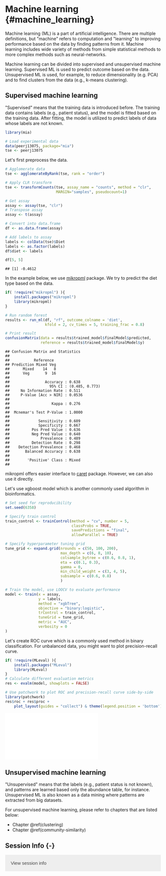 # Machine learning {#machine_learning}

<script>
document.addEventListener("click", function (event) {
    if (event.target.classList.contains("rebook-collapse")) {
        event.target.classList.toggle("active");
        var content = event.target.nextElementSibling;
        if (content.style.display === "block") {
            content.style.display = "none";
        } else {
            content.style.display = "block";
        }
    }
})
</script>

<style>
.rebook-collapse {
  background-color: #eee;
  color: #444;
  cursor: pointer;
  padding: 18px;
  width: 100%;
  border: none;
  text-align: left;
  outline: none;
  font-size: 15px;
}

.rebook-content {
  padding: 0 18px;
  display: none;
  overflow: hidden;
  background-color: #f1f1f1;
}
</style>

Machine learning (ML) is a part of artificial intelligence. There are multiple
definitions, but "machine" refers to computation and "learning" to improving 
performance based on the data by finding patterns from it. Machine learning
includes wide variety of methods from simple statistical methods to more 
complex methods such as neural-networks. 

Machine learning can be divided into supervised and unsupervised machine learning.
Supervised ML is used to predict outcome based on the data. Unsupervised ML is used, 
for example, to reduce dimensionality (e.g. PCA) and to find clusters from the 
data (e.g., k-means clustering). 


## Supervised machine learning

"Supervised" means that the training data is introduced before. The training data
contains labels (e.g., patient status), and the model is fitted based on the 
training data. After fitting, the model is utilized to predict labels of data whose 
labels are not known. 


```r
library(mia)

# Load experimental data
data(peerj13075, package="mia")
tse <- peerj13075
```

Let's first preprocess the data.


```r
# Agglomerate data
tse <- agglomerateByRank(tse, rank = "order")

# Apply CLR transform
tse <- transformCounts(tse, assay_name = "counts", method = "clr",
                       MARGIN="samples", pseudocount=1)

# Get assay
assay <- assay(tse, "clr")
# Transpose assay
assay <- t(assay)

# Convert into data.frame
df <- as.data.frame(assay)

# Add labels to assay
labels <- colData(tse)$Diet
labels <- as.factor(labels)
df$diet <- labels 

df[5, 5]
```

```
## [1] -0.4612
```

In the example below, we use [mikropml](https://journals.asm.org/doi/10.1128/mBio.00434-20)
package. We try to predict the diet type based on the data.


```r
if( !require("mikropml") ){
    install.packages("mikropml")
    library(mikropml)
}

# Run random forest 
results <- run_ml(df, "rf", outcome_colname = 'diet', 
                  kfold = 2, cv_times = 5, training_frac = 0.8)

# Print result
confusionMatrix(data = results$trained_model$finalModel$predicted, 
                reference = results$trained_model$finalModel$y)
```

```
## Confusion Matrix and Statistics
## 
##           Reference
## Prediction Mixed Veg
##      Mixed    14   8
##      Veg       9  16
##                                         
##                Accuracy : 0.638         
##                  95% CI : (0.485, 0.773)
##     No Information Rate : 0.511         
##     P-Value [Acc > NIR] : 0.0536        
##                                         
##                   Kappa : 0.276         
##                                         
##  Mcnemar's Test P-Value : 1.0000        
##                                         
##             Sensitivity : 0.609         
##             Specificity : 0.667         
##          Pos Pred Value : 0.636         
##          Neg Pred Value : 0.640         
##              Prevalence : 0.489         
##          Detection Rate : 0.298         
##    Detection Prevalence : 0.468         
##       Balanced Accuracy : 0.638         
##                                         
##        'Positive' Class : Mixed         
## 
```

mikropml offers easier interface to [caret](https://cran.r-project.org/web/packages/caret/index.html) 
package. However, we can also use it directly.

Let's use xgboost model which is another commonly used algorithm in bioinformatics.


```r
# Set seed for reproducibility
set.seed(6358)

# Specify train control
train_control <- trainControl(method = "cv", number = 5,
                              classProbs = TRUE, 
                              savePredictions = "final",
                              allowParallel = TRUE)

# Specify hyperparameter tuning grid
tune_grid <- expand.grid(nrounds = c(50, 100, 200),
                         max_depth = c(6, 8, 10),
                         colsample_bytree = c(0.6, 0.8, 1),
                         eta = c(0.1, 0.3),
                         gamma = 0,
                         min_child_weight = c(3, 4, 5),
                         subsample = c(0.6, 0.8)
                         )

# Train the model, use LOOCV to evaluate performance
model <- train(x = assay, 
               y = labels, 
               method = "xgbTree",
               objective = "binary:logistic",
               trControl = train_control,
               tuneGrid = tune_grid,
               metric = "AUC",
               verbosity = 0
)
```

Let's create ROC curve which is a commonly used method in binary classification.
For unbalanced data, you might want to plot precision-recall curve. 


```r
if( !require(MLeval) ){
    install.packages("MLeval")
    library(MLeval)
}
# Calculate different evaluation metrics
res <- evalm(model, showplots = FALSE)

# Use patchwork to plot ROC and precision-recall curve side-by-side
library(patchwork)
res$roc + res$proc + 
    plot_layout(guides = "collect") & theme(legend.position = 'bottom')
```

![](40_machine_learning_files/figure-latex/super5-1.pdf)<!-- --> 

## Unsupervised machine learning

"Unsupervised" means that the labels (e.g., patient status is not known), 
and patterns are learned based only the abundance table, for instance. 
Unsupervised ML is also known as a data mining where patterns are extracted 
from big datasets. 

For unsupervised machine learning, please refer to chapters that are listed below:

- Chapter \@ref(clustering)
- Chapter \@ref(community-similarity) 

## Session Info {-}

<button class="rebook-collapse">View session info</button>
<div class="rebook-content">
```
R version 4.2.1 (2022-06-23)
Platform: x86_64-pc-linux-gnu (64-bit)
Running under: Ubuntu 20.04.4 LTS

Matrix products: default
BLAS:   /usr/lib/x86_64-linux-gnu/openblas-pthread/libblas.so.3
LAPACK: /usr/lib/x86_64-linux-gnu/openblas-pthread/liblapack.so.3

locale:
 [1] LC_CTYPE=en_US.UTF-8       LC_NUMERIC=C              
 [3] LC_TIME=en_US.UTF-8        LC_COLLATE=en_US.UTF-8    
 [5] LC_MONETARY=en_US.UTF-8    LC_MESSAGES=en_US.UTF-8   
 [7] LC_PAPER=en_US.UTF-8       LC_NAME=C                 
 [9] LC_ADDRESS=C               LC_TELEPHONE=C            
[11] LC_MEASUREMENT=en_US.UTF-8 LC_IDENTIFICATION=C       

attached base packages:
[1] stats4    stats     graphics  grDevices utils     datasets  methods  
[8] base     

other attached packages:
 [1] patchwork_1.1.2                MLeval_0.3                    
 [3] caret_6.0-94                   lattice_0.21-8                
 [5] ggplot2_3.4.2                  mikropml_1.5.0                
 [7] mia_1.7.11                     MultiAssayExperiment_1.24.0   
 [9] TreeSummarizedExperiment_2.1.4 Biostrings_2.66.0             
[11] XVector_0.38.0                 SingleCellExperiment_1.20.1   
[13] SummarizedExperiment_1.28.0    Biobase_2.58.0                
[15] GenomicRanges_1.50.2           GenomeInfoDb_1.34.9           
[17] IRanges_2.32.0                 S4Vectors_0.36.2              
[19] BiocGenerics_0.44.0            MatrixGenerics_1.10.0         
[21] matrixStats_0.63.0-9003        BiocStyle_2.24.0              
[23] rebook_1.6.0                  

loaded via a namespace (and not attached):
  [1] plyr_1.8.8                  lazyeval_0.2.2             
  [3] splines_4.2.1               BiocParallel_1.32.6        
  [5] listenv_0.9.0               scater_1.26.1              
  [7] digest_0.6.31               foreach_1.5.2              
  [9] yulab.utils_0.0.6           htmltools_0.5.5            
 [11] viridis_0.6.2               fansi_1.0.4                
 [13] magrittr_2.0.3              memoise_2.0.1              
 [15] MLmetrics_1.1.1             ScaledMatrix_1.6.0         
 [17] cluster_2.1.4               ROCR_1.0-11                
 [19] DECIPHER_2.26.0             recipes_1.0.5              
 [21] globals_0.16.2              gower_1.0.1                
 [23] hardhat_1.2.0               timechange_0.2.0           
 [25] colorspace_2.1-0            blob_1.2.4                 
 [27] ggrepel_0.9.3               xfun_0.38                  
 [29] dplyr_1.1.1                 crayon_1.5.2               
 [31] RCurl_1.98-1.12             jsonlite_1.8.4             
 [33] graph_1.74.0                survival_3.5-5             
 [35] iterators_1.0.14            ape_5.7-1                  
 [37] glue_1.6.2                  gtable_0.3.3               
 [39] ipred_0.9-14                zlibbioc_1.44.0            
 [41] DelayedArray_0.24.0         kernlab_0.9-32             
 [43] BiocSingular_1.14.0         shape_1.4.6                
 [45] future.apply_1.10.0         scales_1.2.1               
 [47] DBI_1.1.3                   Rcpp_1.0.10                
 [49] viridisLite_0.4.1           decontam_1.18.0            
 [51] tidytree_0.4.2              proxy_0.4-27               
 [53] bit_4.0.5                   rsvd_1.0.5                 
 [55] lava_1.7.2.1                prodlim_2019.11.13         
 [57] glmnet_4.1-7                dir.expiry_1.4.0           
 [59] farver_2.1.1                pkgconfig_2.0.3            
 [61] XML_3.99-0.14               scuttle_1.8.4              
 [63] nnet_7.3-18                 CodeDepends_0.6.5          
 [65] utf8_1.2.3                  labeling_0.4.2             
 [67] tidyselect_1.2.0            rlang_1.1.0                
 [69] reshape2_1.4.4              munsell_0.5.0              
 [71] tools_4.2.1                 cachem_1.0.7               
 [73] xgboost_1.7.3.1             cli_3.6.1                  
 [75] DirichletMultinomial_1.40.0 generics_0.1.3             
 [77] RSQLite_2.3.1               evaluate_0.20              
 [79] stringr_1.5.0               fastmap_1.1.1              
 [81] yaml_2.3.7                  ModelMetrics_1.2.2.2       
 [83] knitr_1.42                  bit64_4.0.5                
 [85] randomForest_4.7-1.1        purrr_1.0.1                
 [87] future_1.32.0               nlme_3.1-162               
 [89] sparseMatrixStats_1.10.0    compiler_4.2.1             
 [91] beeswarm_0.4.0              filelock_1.0.2             
 [93] e1071_1.7-13                treeio_1.22.0              
 [95] tibble_3.2.1                stringi_1.7.12             
 [97] highr_0.10                  Matrix_1.5-4               
 [99] vegan_2.6-4                 permute_0.9-7              
[101] vctrs_0.6.1                 pillar_1.9.0               
[103] lifecycle_1.0.3             BiocManager_1.30.20        
[105] BiocNeighbors_1.16.0        data.table_1.14.8          
[107] bitops_1.0-7                irlba_2.3.5.1              
[109] R6_2.5.1                    bookdown_0.33              
[111] gridExtra_2.3               vipor_0.4.5                
[113] parallelly_1.35.0           codetools_0.2-19           
[115] MASS_7.3-58.3               withr_2.5.0                
[117] GenomeInfoDbData_1.2.9      mgcv_1.8-42                
[119] parallel_4.2.1              grid_4.2.1                 
[121] rpart_4.1.19                beachmat_2.14.2            
[123] timeDate_4022.108           tidyr_1.3.0                
[125] class_7.3-21                rmarkdown_2.21             
[127] DelayedMatrixStats_1.20.0   pROC_1.18.0                
[129] lubridate_1.9.2             ggbeeswarm_0.7.1           
```
</div>

